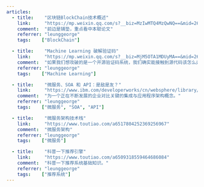 ```yaml
---
articles:
  - title:    "区块链BlockChain技术概述"
    link:     "https://mp.weixin.qq.com/s?__biz=MzIwMTQ4MzQwNQ==&mid=2653318873&idx=1&sn=af0107770a67ae988b4edb346b17c52c&chksm=8d3ffb3bba48722d66fe5e1e670fe3d94095451116b07fde02d96c6a1e884c04632103ae6bc5&mpshare=1&scene=24&srcid=0301tz6FbKYK9ymcBRhxi2uj&key=8ed9fb05e5f3ad267faa1cc492a1d1f1f048761ee6e7f702089abeaa5926438c46e503abb2efde21ef800e12aa2147cb848ff2f01c1d8cbe526a3dfcc831c6daa1fb7fe3ad4af28e933e015d7dda69d3&ascene=0&uin=MjA1OTQ1MjU%3D&devicetype=iMac+MacBookPro12%2C1+OSX+OSX+10.11.5+build(15F34)&version=12020810&nettype=WIFI&lang=en&fontScale=100&pass_ticket=7Su7zNhb813z3NnFnd7ae5KaEaEnNt3JTutUg7VU41Q%3D"
    comment:  "前边是铺垫，重点看中本聪论文"
    referrer: "leunggeorge"
    tags:    ["BlockChain"]

  - title:    "Machine Learning 破解验证码"
    link:     "https://mp.weixin.qq.com/s?__biz=MjM5OTA1MDUyMA==&mid=2655440958&idx=1&sn=018b57de72a499d8c60dd183865c9458&chksm=bd731c498a04955fd32289ac1b94675c3f52db81f79d97baf017434d3ef3306264323ea973e6&mpshare=1&scene=1&srcid=0302GyAPzrwElt8NFV1uZEbB&key=c8e58d36e7f96edfd3faba1e550d34c925610d53838a019956f9132e3423b86906e9b836f42789f7672756dd026d01cbdfb261bff476fa3cfbfd7a0cd7e26075a9a8fabcef91ba17d286bed35722a5ba&ascene=0&uin=MjA1OTQ1MjU%3D&devicetype=iMac+MacBookPro12%2C1+OSX+OSX+10.11.5+build(15F34)&version=12020810&nettype=WIFI&lang=en&fontScale=100&pass_ticket=7Su7zNhb813z3NnFnd7ae5KaEaEnNt3JTutUg7VU41Q%3D"
    comment:  "如果我们想攻破的是一个开源验证码系统，我们确实能接触到源代码该怎么办呢？"
    referrer: "leunggeorge"
    tags:    ["Machine Learning"]

  - title:    "微服务、SOA 和 API：是敌是友？"
    link:     "https://www.ibm.com/developerworks/cn/websphere/library/techarticles/1601_clark-trs/1601_clark.html"
    comment:  "为一个正在不断发展的企业对比关键的集成与应用程序架构概念。"
    referrer: "leunggeorge"
    tags:    ["微服务", "SOA", "API"]

  - title:    "微服务架构技术栈"
    link:     "https://www.toutiao.com/a6517804252369256967"
    comment:  "微服务架构"
    referrer: "leunggeorge"
    tags:    ["微服务"]

  - title:    "科普一下推荐引擎"
    link:     "https://www.toutiao.com/a6509318559464686084"
    comment:  "科普一下推荐系统基础知识。"
    referrer: "leunggeorge"
    tags:    ["推荐系统"]
---
```

